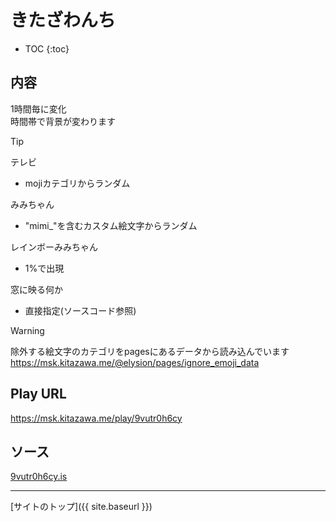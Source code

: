 # きたざわんち

* TOC
{:toc}

## 内容
1時間毎に変化  
時間帯で背景が変わります

> [!TIP]
> テレビ
> - mojiカテゴリからランダム
> 
> みみちゃん
> - "mimi_"を含むカスタム絵文字からランダム
> 
> レインボーみみちゃん
> - 1%で出現
> 
> 窓に映る何か
> - 直接指定(ソースコード参照)

> [!WARNING]
> 除外する絵文字のカテゴリをpagesにあるデータから読み込んでいます
> https://msk.kitazawa.me/@elysion/pages/ignore_emoji_data

## Play URL

https://msk.kitazawa.me/play/9vutr0h6cy

## ソース

[9vutr0h6cy.is](./../src/kitazawa/9vutr0h6cy.is)

----

[サイトのトップ]({{ site.baseurl }})
